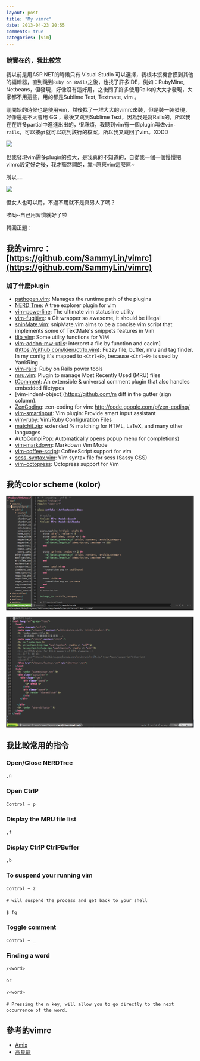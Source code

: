 ```yaml
---
layout: post
title: "My vimrc"
date: 2013-04-23 20:55
comments: true
categories: [vim]
---
```


### 說實在的，我比較笨

我以前是用ASP.NET的時候只有 Visual Studio 可以選擇，我根本沒機會摸到其他的編輯器，直到跳到`Ruby on Rails`之後，也找了許多IDE，例如：RubyMine, Netbeans，但發現，好像沒有這好用，之後問了許多使用Rails的大大才發現，大家都不用這些，用的都是Sublime Text, Textmate, vim 。

剛開始的時候也是使用vim，然後找了一堆大大的vimrc來裝，但是裝一裝發現，好像還是不大會用 GG ，最後又跳到Sublime Text，因為我是寫Rails的，所以我在在許多partial中進進出出的，很麻煩，我聽到vim有一個plugin叫做`vim-rails`，可以按`gt`就可以跳到該行的檔案，所以我又跳回了vim。XDDD

![](http://farm9.staticflickr.com/8258/8675388026_4345f1da19_o.jpg)

<!-- more -->

但我發現vim需多plugin的強大，是我真的不知道的，自從我一個一個慢慢把vimrc設定好之後，我才豁然開朗，靠~原來vim這麼屌~

所以....

![](http://farm9.staticflickr.com/8525/8677088700_761f36f87e_o.png)

但女人也可以用。不過不用就不是真男人了嗎？

唉呦~自己用習慣就好了啦

轉回正題：

## 我的vimrc：[https://github.com/SammyLin/vimrc](https://github.com/SammyLin/vimrc)

### 加了什麼plugin

* [pathogen.vim](https://github.com/tpope/vim-pathogen): Manages the runtime path of the plugins
* [NERD Tree](https://github.com/scrooloose/nerdtree): A tree explorer plugin for vim
* [vim-powerline](https://github.com/Lokaltog/vim-powerline): The ultimate vim statusline utility
* [vim-fugitive](https://github.com/tpope/vim-fugitive): a Git wrapper so awesome, it should be illegal
* [snipMate.vim](https://github.com/garbas/vim-snipmate): snipMate.vim aims to be a concise vim script that implements some of TextMate's snippets features in Vim
* [tlib_vim](https://github.com/tomtom/tlib_vim): Some utility functions for VIM
* [vim-addon-mw-utils](https://github.com/MarcWeber/vim-addon-mw-utils): interpret a file by function and cacim](https://github.com/kien/ctrlp.vim): Fuzzy file, buffer, mru and tag finder. In my config it's mapped to `<Ctrl+F>`, because `<Ctrl+P>` is used by YankRing
* [vim-rails](https://github.com/tpope/vim-rails): Ruby on Rails power tools
* [mru.vim](https://github.com/vim-scripts/mru.vim): Plugin to manage Most Recently Used (MRU) files
* [tComment](https://github.com/vim-scripts/tComment): An extensible & universal comment plugin that also handles embedded filetypes
* [vim-indent-object](https://github.com/m diff in the gutter (sign column).
* [ZenCoding](https://github.com/mattn/zencoding-vim): zen-coding for vim: http://code.google.com/p/zen-coding/
* [vim-smartinput](https://github.com/kana/vim-smartinput): Vim plugin: Provide smart input assistant
* [vim-ruby](https://github.com/vim-ruby/vim-ruby): Vim/Ruby Configuration Files
* [matchit.zip](https://github.com/vim-scripts/matchit.zip): extended % matching for HTML, LaTeX, and many other languages
* [AutoComplPop](https://github.com/vim-scripts/AutoComplPop): Automatically opens popup menu for completions)
* [vim-markdown](https://github.com/plasticboy/vim-markdown): Markdown Vim Mode
* [vim-coffee-script](https://github.com/kchmck/vim-coffee-script): CoffeeScript support for vim
* [scss-syntax.vim](https://github.com/cakebaker/scss-syntax.vim): Vim syntax file for scss (Sassy CSS)
* [vim-octopress](https://github.com/tangledhelix/vim-octopress): Octopress support for Vim

## 我的color scheme (kolor)

![image](https://github.com/SammyLin/vimrc/raw/master/screenshots/kolor-1.png)

![image](https://github.com/SammyLin/vimrc/raw/master/screenshots/kolor-2.png)

## 我比較常用的指令

### Open/Close NERDTree

    ,n

### Open CtrlP

    Control + p

### Display the MRU file list

    ,f

### Display CtrlP CtrlPBuffer

    ,b

### To suspend your running vim

    Control + z

    # will suspend the process and get back to your shell

    $ fg

### Toggle comment

    Control + _

### Finding a word

    /<word>

    or

    ?<word>

    # Pressing the n key, will allow you to go directly to the next occurrence of the word.

## 參考的vimrc

* [Amix](https://github.com/amix/vimrc)
* [高見龍](https://github.com/kaochenlong/eddie-vim)

